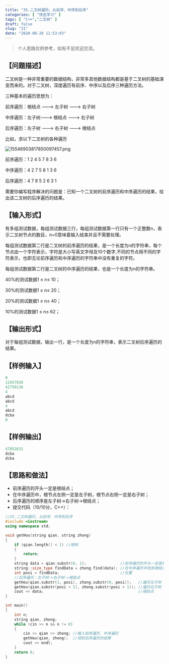 ```yaml
---
title: "35.二叉树遍历，从前序、中序到后序"
categories: [ "快去学习" ]
tags: [ "C++","二叉树" ]
draft: false
slug: "21"
date: "2020-08-28 11:53:03"
---
```


>个人思路仅供参考，如有不足欢迎交流。
## 【问题描述】

二叉树是一种非常重要的数据结构，非常多其他数据结构都是基于二叉树的基础演变而来的。对于二叉树，深度遍历有前序、中序以及后序三种遍历方法。

三种基本的遍历思想为：

前序遍历：根结点 ---> 左子树 ---> 右子树

中序遍历：左子树---> 根结点 ---> 右子树

后序遍历：左子树 ---> 右子树 ---> 根结点

比如，求以下二叉树的各种遍历

![15546903817850097457.png][1]

前序遍历：1  2  4  5  7  8  3  6 

中序遍历：4  2  7  5  8  1  3  6

后序遍历：4  7  8  5  2  6  3  1

需要你编写程序解决的问题是：已知一个二叉树的前序遍历和中序遍历的结果，给出该二叉树的后序遍历的结果。

## 【输入形式】

有多组测试数据，每组测试数据三行，每组测试数据第一行只有一个正整数n，表示二叉树节点的数目，n=0意味着输入结束并且不需要处理。

每组测试数据第二行是二叉树的前序遍历的结果，是一个长度为n的字符串，每个节点由一个字符表示，字符是大小写英文字母及10个数字,不同的节点用不同的字符表示，也即无论前序遍历和中序遍历的字符串中没有重复的字符。

每组测试数据第二行是二叉树的中序遍历的结果，也是一个长度为n的字符串。

40%的测试数据1 ≤ n≤ 10；

30%的测试数据1 ≤ n≤ 20；

20%的测试数据1 ≤ n≤ 40；

10%的测试数据1 ≤ n≤ 62；

## 【输出形式】

对于每组测试数据，输出一行，是一个长度为n的字符串，表示二叉树后序遍历的结果。

## 【样例输入】
```cpp
8
12457836
42758136
4
abcd
abcd
4
abcd
dcba
0
```

## 【样例输出】

```cpp
47852631
dcba
dcba
```

## 【思路和做法】
+ 前序遍历的开头一定是根结点；
+ 在中序遍历中，根节点左侧一定是左子树，根节点右侧一定是右子树；
+ 后序遍历的顺序是左子树->右子树->根结点；
+ 提交代码（10/10分，C++）：

```cpp
//35.二叉树遍历，从前序、中序到后序
#include <iostream>
using namespace std;

void getHou(string qian, string zhong)
{
    if (qian.length() < 1) //限制
    {
        return;
    }
    string data = qian.substr(0, 1);               //前序遍历的开头一定是根结点
    string::size_type findData = zhong.find(data); //在中序遍历中找到根结点的位置
    int posi = findData;                           //位置
    //后序遍历：左子树->右子树->根结点
    getHou(qian.substr(1, posi), zhong.substr(0, posi));   //遍历左子树
    getHou(qian.substr(posi + 1), zhong.substr(posi + 1)); //遍历右子树
    cout << data;                                          //根结点
}

int main()
{
    int n;
    string qian, zhong;
    while (cin >> n && n != 0)
    {
        cin >> qian >> zhong; //输入前序遍历、中序遍历
        getHou(qian, zhong);  //得到后序遍历的结果
        cout << endl;
    }
    return 0;
}
```



  [1]: https://charliedu.xyz/usr/uploads/2020/08/1737005397.png
